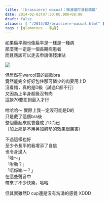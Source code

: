 ```yaml
---
title: '[brassiere] wacoal：微波爐叮漲鬆糕篇'
date: 2014-02-03T07:30:00.000+08:00
draft: false
aliases: [ "/2014/02/brassiere-wacoal.html" ]
tags : [glamorous - 裝身]
---
```


如果扁平胸也像扁平足一樣是一種病   
那麼我一定是一個長期病患者   
而且應該可以走去申請傷殘津貼   

![](/images/wacoal.jpg)

但居然在warcol買的這款bra   
竟然能完全好好包住那可憐少的肉要用上D   
沒看錯，真的是D級（試過C都不行）   
又因為上半身超級沒有肉   
這款70要扣到最入才行   
  
哈哈哈～ 實際上我一定沒可能是D的   
只是戴了這個bra後   
整個量起來就會變成了D而已   
（加上那是不用另加胸墊的效果很厲害）   
  
不過這樣也好  
至少令長平的我增添了自信   
也令身邊人  
「哇～」  
「咁勁？」  
「唔係嘛～？」  
在這些聲音中   
帶來了不少快樂，哈哈     
  
但其實雖然D cup還是沒有洶湧的感覺 XDDD
